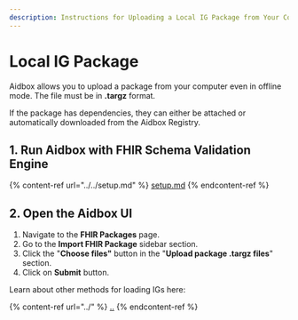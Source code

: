 ```yaml
---
description: Instructions for Uploading a Local IG Package from Your Computer to Aidbox
---
```


# Local IG Package

Aidbox allows you to upload a package from your computer even in offline mode. The file must be in **.targz** format.&#x20;

If the package has dependencies, they can either be attached or automatically downloaded from the Aidbox Registry.

## 1. Run Aidbox with FHIR Schema Validation Engine

{% content-ref url="../../setup.md" %}
[setup.md](../../setup.md)
{% endcontent-ref %}

## 2. Open the Aidbox UI

1. Navigate to the **FHIR Packages** page.
2. Go to the **Import FHIR Package** sidebar section.
3. Click the "**Choose files"** button in the "**Upload package .targz files**" section.
4. Click on **Submit** button.



Learn about other methods for loading IGs here:

{% content-ref url="../" %}
[..](../)
{% endcontent-ref %}
